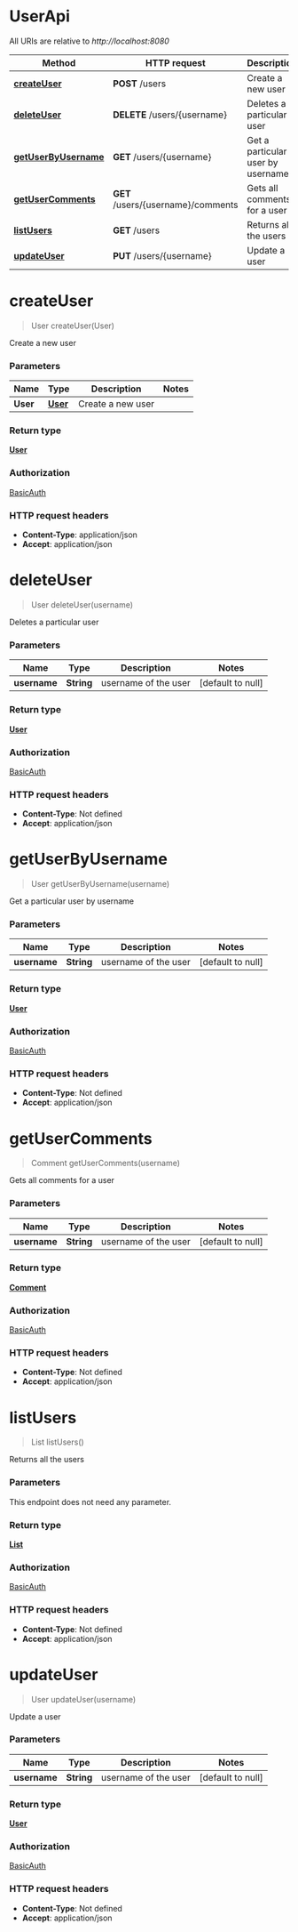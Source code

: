 # UserApi

All URIs are relative to *http://localhost:8080*

| Method | HTTP request | Description |
|------------- | ------------- | -------------|
| [**createUser**](UserApi.md#createUser) | **POST** /users | Create a new user |
| [**deleteUser**](UserApi.md#deleteUser) | **DELETE** /users/{username} | Deletes a particular user |
| [**getUserByUsername**](UserApi.md#getUserByUsername) | **GET** /users/{username} | Get a particular user by username |
| [**getUserComments**](UserApi.md#getUserComments) | **GET** /users/{username}/comments | Gets all comments for a user |
| [**listUsers**](UserApi.md#listUsers) | **GET** /users | Returns all the users |
| [**updateUser**](UserApi.md#updateUser) | **PUT** /users/{username} | Update a user |


<a name="createUser"></a>
# **createUser**
> User createUser(User)

Create a new user

### Parameters

|Name | Type | Description  | Notes |
|------------- | ------------- | ------------- | -------------|
| **User** | [**User**](../Models/User.md)| Create a new user | |

### Return type

[**User**](../Models/User.md)

### Authorization

[BasicAuth](../README.md#BasicAuth)

### HTTP request headers

- **Content-Type**: application/json
- **Accept**: application/json

<a name="deleteUser"></a>
# **deleteUser**
> User deleteUser(username)

Deletes a particular user

### Parameters

|Name | Type | Description  | Notes |
|------------- | ------------- | ------------- | -------------|
| **username** | **String**| username of the user | [default to null] |

### Return type

[**User**](../Models/User.md)

### Authorization

[BasicAuth](../README.md#BasicAuth)

### HTTP request headers

- **Content-Type**: Not defined
- **Accept**: application/json

<a name="getUserByUsername"></a>
# **getUserByUsername**
> User getUserByUsername(username)

Get a particular user by username

### Parameters

|Name | Type | Description  | Notes |
|------------- | ------------- | ------------- | -------------|
| **username** | **String**| username of the user | [default to null] |

### Return type

[**User**](../Models/User.md)

### Authorization

[BasicAuth](../README.md#BasicAuth)

### HTTP request headers

- **Content-Type**: Not defined
- **Accept**: application/json

<a name="getUserComments"></a>
# **getUserComments**
> Comment getUserComments(username)

Gets all comments for a user

### Parameters

|Name | Type | Description  | Notes |
|------------- | ------------- | ------------- | -------------|
| **username** | **String**| username of the user | [default to null] |

### Return type

[**Comment**](../Models/Comment.md)

### Authorization

[BasicAuth](../README.md#BasicAuth)

### HTTP request headers

- **Content-Type**: Not defined
- **Accept**: application/json

<a name="listUsers"></a>
# **listUsers**
> List listUsers()

Returns all the users

### Parameters
This endpoint does not need any parameter.

### Return type

[**List**](../Models/User.md)

### Authorization

[BasicAuth](../README.md#BasicAuth)

### HTTP request headers

- **Content-Type**: Not defined
- **Accept**: application/json

<a name="updateUser"></a>
# **updateUser**
> User updateUser(username)

Update a user

### Parameters

|Name | Type | Description  | Notes |
|------------- | ------------- | ------------- | -------------|
| **username** | **String**| username of the user | [default to null] |

### Return type

[**User**](../Models/User.md)

### Authorization

[BasicAuth](../README.md#BasicAuth)

### HTTP request headers

- **Content-Type**: Not defined
- **Accept**: application/json

